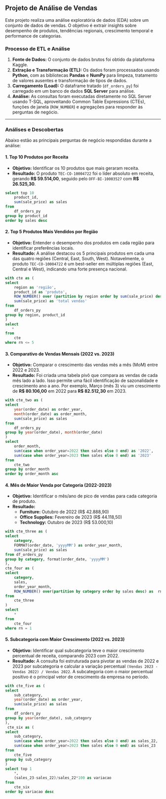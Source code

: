 ##  Projeto de Análise de Vendas

Este projeto realiza uma análise exploratória de dados (EDA) sobre um conjunto de dados de vendas. O objetivo é extrair insights sobre desempenho de produtos, tendências regionais, crescimento temporal e performance de categorias.

### Processo de ETL e Análise

1.  **Fonte de Dados:** O conjunto de dados brutos foi obtido da plataforma Kaggle.
2.  **Extração e Transformação (ETL):** Os dados foram processados usando **Python**, com as bibliotecas **Pandas** e **NumPy** para limpeza, tratamento de valores ausentes e transformação de tipos de dados.
3.  **Carregamento (Load):** O dataframe tratado (`df_orders_py`) foi carregado em um banco de dados **SQL Server** para análise.
4.  **Análise:** As consultas foram executadas diretamente no SQL Server usando T-SQL, aproveitando Common Table Expressions (CTEs), funções de janela (`ROW_NUMBER`) e agregações para responder às perguntas de negócio.

-----

### Análises e Descobertas

Abaixo estão as principais perguntas de negócio respondidas durante a análise:

#### 1\. Top 10 Produtos por Receita

  * **Objetivo:** Identificar os 10 produtos que mais geraram receita.
  * **Resultado:** O produto `TEC-CO-10004722` foi o líder absoluto em receita, gerando **R$ 59.514,00**, seguido pelo `OFF-BI-10003527` com **R$ 26.525,30**.

<!-- end list -->

```sql
select top 10
	product_id,
	sum(sale_price) as sales
from
	df_orders_py
group by product_id
order by sales desc
```

#### 2\. Top 5 Produtos Mais Vendidos por Região

  * **Objetivo:** Entender o desempenho dos produtos em cada região para identificar preferências locais.
  * **Resultado:** A análise destacou os 5 principais produtos em cada uma das quatro regiões (Central, East, South, West). Notavelmente, o produto `TEC-CO-10004722` é um best-seller em múltiplas regiões (East, Central e West), indicando uma forte presença nacional.

<!-- end list -->

```sql
with cte as (
select 
	region as 'região',
	product_id as 'produto', 
	ROW_NUMBER() over (partition by region order by sum(sale_price) desc, region) as rn,
	sum(sale_price) as 'total vendas'
from
	df_orders_py
group by region, product_id
)
select
   *
from 
	cte
where rn <= 5
```

#### 3\. Comparativo de Vendas Mensais (2022 vs. 2023)

  * **Objetivo:** Comparar o crescimento das vendas mês a mês (MoM) entre 2022 e 2023.
  * **Resultado:** Foi criada uma tabela pivô que compara as vendas de cada mês lado a lado. Isso permite uma fácil identificação de sazonalidade e crescimento ano a ano. Por exemplo, Março (mês 3) viu um crescimento de **R$ 80.106,00** em 2022 para **R$ 82.512,30** em 2023.

<!-- end list -->

```sql
with cte_two as (
select
	year(order_date) as order_year,
	month(order_date) as order_month,
	sum(sale_price) as sales
from
	df_orders_py
group by year(order_date), month(order_date)
)
select 
	order_month, 
	sum(case when order_year=2022 then sales else 0 end) as '2022',
	sum(case when order_year=2023 then sales else 0 end) as '2023'
from
	cte_two
group by order_month
order by order_month asc
```

#### 4\. Mês de Maior Venda por Categoria (2022-2023)

  * **Objetivo:** Identificar o mês/ano de pico de vendas para cada categoria de produto.
  * **Resultado:**
      * **Furniture:** Outubro de 2022 (R$ 42.888,90)
      * **Office Supplies:** Fevereiro de 2023 (R$ 44.118,50)
      * **Technology:** Outubro de 2023 (R$ 53.000,10)

<!-- end list -->

```sql
with cte_three as (
select
	category,
	FORMAT(order_date, 'yyyyMM') as order_year_month,
	sum(sale_price) as sales
from df_orders_py
group by category, format(order_date, 'yyyyMM')
),
cte_four as (
select
	category,
	sales,
	order_year_month,
	ROW_NUMBER() over(partition by category order by sales desc) as  rn
from
	cte_three
)
select
	*
from
	cte_four
where rn = 1
```

#### 5\. Subcategoria com Maior Crescimento (2022 vs. 2023)

  * **Objetivo:** Identificar qual subcategoria teve o maior crescimento percentual de receita, comparando 2023 com 2022.
  * **Resultado:** A consulta foi estruturada para pivotar as vendas de 2022 e 2023 por subcategoria e calcular a variação percentual `(Vendas 2023 - Vendas 2022) / Vendas 2022`. A subcategoria com o maior percentual positivo é o principal vetor de crescimento da empresa no período.

<!-- end list -->

```sql
with cte_five as (
select
	sub_category,
	year(order_date) as order_year,
	sum(sale_price) as sales
from
	df_orders_py
group by year(order_date), sub_category
),
 cte_six as (
select 
	sub_category, 
	sum(case when order_year=2022 then sales else 0 end) as sales_22,
	sum(case when order_year=2023 then sales else 0 end) as sales_23
from
	cte_five
group by sub_category
)
select top 1
	*,
	(sales_23-sales_22)/sales_22*100 as variacao
from	
	cte_six
order by variacao desc
```
